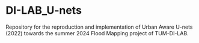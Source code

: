 # DI-LAB_U-nets
Repository for the reproduction and implementation of Urban Aware U-nets (2022) towards the summer 2024 Flood Mapping project of TUM-DI-LAB. 
